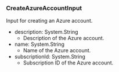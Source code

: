 ### CreateAzureAccountInput
Input for creating an Azure account.

- description: System.String
  - Description of the Azure account.
- name: System.String
  - Name of the Azure account.
- subscriptionId: System.String
  - Subscription ID of the Azure account.
